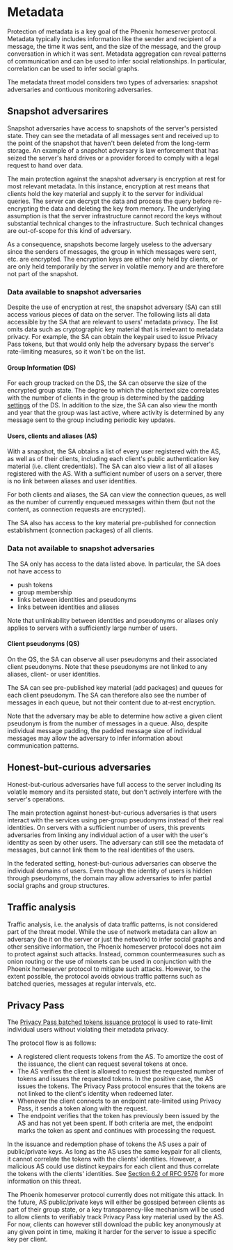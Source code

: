 # Metadata

Protection of metadata is a key goal of the Phoenix homeserver protocol. Metadata typically includes information like the sender and recipient of a message, the time it was sent, and the size of the message, and the group conversation in which it was sent. Metadata aggregation can reveal patterns of communication and can be used to infer social relationships. In particular, correlation can be used to infer social graphs.

The metadata threat model considers two types of adversaries: snapshot adversaries and contiuous monitoring adversaries.

## Snapshot adversarires

Snapshot adversaries have access to snapshots of the server's persisted state. They can see the metadata of all messages sent and received up to the point of the snapshot that haven't been deleted from the long-term storage. An example of a snapshot adversary is law enforcement that has seized the server's hard drives or a provider forced to comply with a legal request to hand over data.

The main protection against the snapshot adversary is encryption at rest for most relevant metadata. In this instance, encryption at rest means that clients hold the key material and supply it to the server for individual queries. The server can decrypt the data and process the query before re-encrypting the data and deleting the key from memory.
The underlying assumption is that the server infrastructure cannot record the keys without substantial technical changes to the infrastructure. Such technical changes are out-of-scope for this kind of adversary.

As a consequence, snapshots become largely useless to the adversary since the senders of messages, the group in which messages were sent, etc. are encrypted. The encryption keys are either only held by clients, or are only held temporarily by the server in volatile memory and are therefore not part of the snapshot.

### Data available to snapshot adversaries

Despite the use of encryption at rest, the snapshot adversary (SA) can still access various pieces of data on the server. The following lists all data accessible by the SA that are relevant to users' metadata privacy. The list omits data such as cryptographic key material that is irrelevant to metadata privacy. For example, the SA can obtain the keypair used to issue Privacy Pass tokens, but that would only help the adversary bypass the server's rate-limiting measures, so it won't be on the list.

#### Group Information (DS)

For each group tracked on the DS, the SA can observe the size of the encrypted group state. The degree to which the ciphertext size correlates with the number of clients in the group is determined by the [padding settings](../../spec/delivery_service.md#ds-configuration-options) of the DS. In addition to the size, the SA can also view the month and year that the group was last active, where activity is determined by any message sent to the group including periodic key updates.

#### Users, clients and aliases (AS)

With a snapshot, the SA obtains a list of every user registered with the AS, as well as of their clients, including each client's public authentication key material (i.e. client credentials). The SA can also view a list of all aliases registered with the AS. With a sufficient number of users on a server, there is no link between aliases and user identities.

For both clients and aliases, the SA can view the connection queues, as well as the number of currently enqueued messages within them (but not the content, as connection requests are encrypted).

The SA also has access to the key material pre-published for connection establishment (connection packages) of all clients.

### Data not available to snapshot adversaries

The SA only has access to the data listed above. In particular, the SA does not have access to

- push tokens
- group membership
- links between identities and pseudonyms
- links between identities and aliases

Note that unlinkability between identities and pseudonyms or aliases only applies to servers with a sufficiently large number of users.

#### Client pseudonyms (QS)

On the QS, the SA can observe all user pseudonyms and their associated client pseudonyms. Note that these pseudonyms are not linked to any aliases, client- or user identities.

The SA can see pre-published key material (add packages) and queues for each client pseudonym. The SA can therefore also see the number of messages in each queue, but not their content due to at-rest encryption. 

Note that the adversary may be able to determine how active a given client pseudonym is from the number of messages in a queue. Also, despite individual message padding, the padded message size of individual messages may allow the adversary to infer information about communication patterns.

## Honest-but-curious adversaries

Honest-but-curious adversaries have full access to the server including its volatile memory and its persisted state, but don't actively interfere with the server's operations.

The main protection against honest-but-curious adversaries is that users interact with the services using per-group pseudonyms instead of their real identities. On servers with a sufficient number of users, this prevents adversaries from linking any individual action of a user with the user's identity as seen by other users. The adversary can still see the metadata of messages, but cannot link them to the real identities of the users.

In the federated setting, honest-but-curious adversaries can observe the individual domains of users. Even though the identity of users is hidden through pseudonyms, the domain may allow adversaries to infer partial social graphs and group structures.

## Traffic analysis

Traffic analysis, i.e. the analysis of data traffic patterns, is not considered part of the threat model. While the use of network metadata can allow an adversary (be it on the server or just the network) to infer social graphs and other sensitive information, the Phoenix homeserver protocol does not aim to protect against such attacks. Instead, common countermeasures such as onion routing or the use of mixnets can be used in conjunction with the Phoenix homeserver protocol to mitigate such attacks. However, to the extent possible, the protocol avoids obvious traffic patterns such as batched queries, messages at regular intervals, etc.

## Privacy Pass

The [Privacy Pass batched tokens issuance protocol](https://datatracker.ietf.org/doc/draft-ietf-privacypass-batched-tokens/) is used to rate-limit individual users without violating their metadata privacy.

The protocol flow is as follows:

- A registered client requests tokens from the AS. To amortize the cost of the issuance, the client can request several tokens at once.
- The AS verifies the client is allowed to request the requested number of tokens and issues the requested tokens. In the positive case, the AS issues the tokens. The Privacy Pass protocol ensures that the tokens are not linked to the client's identity when redeemed later.
- Whenever the client connects to an endpoint rate-limited using Privacy Pass, it sends a token along with the request.
- The endpoint verifies that the token has previously been issued by the AS and has not yet been spent. If both criteria are met, the endpoint marks the token as spent and continues with processing the request.

In the issuance and redemption phase of tokens the AS uses a pair of public/private keys. As long as the AS uses the same keypair for all clients, it cannot correlate the tokens with the clients' identities. However, a malicious AS could use distinct keypairs for each client and thus correlate the tokens with the clients' identities. See [Section 6.2 of RFC 9576](https://www.rfc-editor.org/rfc/rfc9576.html#section-6.2) for more information on this threat.

The Phoenix homeserver protocol currently does not mitigate this attack. In the future, AS public/private keys will either be gossiped between clients as part of their group state, or a key transparency-like mechanism will be used to allow clients to verifiably track Privacy Pass key material used by the AS.
For now, clients can however still download the public key anonymously at any given point in time, making it harder for the server to issue a specific key per client.
